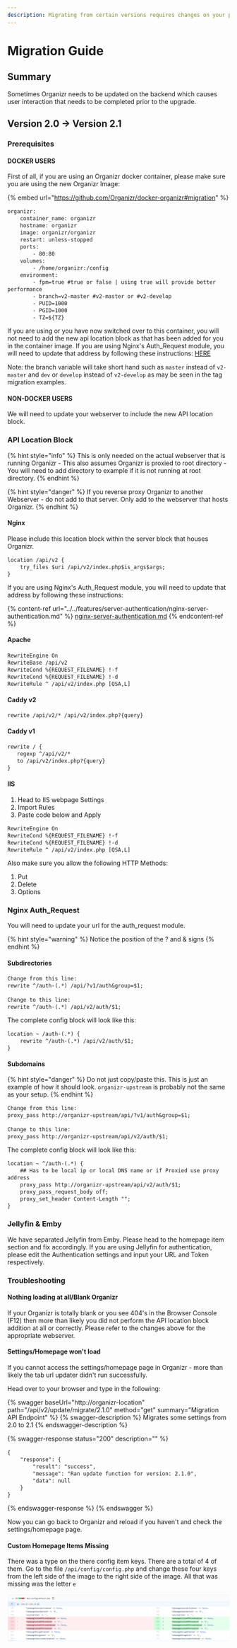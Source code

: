 ```yaml
---
description: Migrating from certain versions requires changes on your part
---
```


# Migration Guide

## Summary

Sometimes Organizr needs to be updated on the backend which causes user interaction that needs to be completed prior to the upgrade.

## Version 2.0 -> Version 2.1

### Prerequisites <a href="#bkmrk-prerequisites" id="bkmrk-prerequisites"></a>

#### DOCKER USERS

First of all, if you are using an Organizr docker container, please make sure you are using the new Organizr Image:

{% embed url="https://github.com/Organizr/docker-organizr#migration" %}

```
organizr:
    container_name: organizr
    hostname: organizr
    image: organizr/organizr
    restart: unless-stopped
    ports:
        - 80:80
    volumes:
        - /home/organizr:/config
    environment:
        - fpm=true #true or false | using true will provide better performance
        - branch=v2-master #v2-master or #v2-develop
        - PUID=1000
        - PGID=1000
        - TZ=${TZ}
```

If you are using or you have now switched over to this container, you will not need to add the new api location block as that has been added for you in the container image.  If you are using Nginx's Auth\_Request module, you will need to update that address by following these instructions: [HERE](https://docs.organizr.app/link/39#bkmrk-nginx-auth\_request)

Note: the branch variable will take short hand such as `master` instead of `v2-master` and `dev` or `develop` instead of `v2-develop` as may be seen in the tag migration examples.

#### NON-DOCKER USERS

We will need to update your webserver to include the new API location block.

### API Location Block

{% hint style="info" %}
This is only needed on the actual webserver that is running Organizr - This also assumes Organizr is proxied to root directory - You will need to add directory to example if it is not running at root directory.
{% endhint %}

{% hint style="danger" %}
If you reverse proxy Organizr to another Webserver - do not add to that server. Only add to the webserver that hosts Organizr.
{% endhint %}

#### Nginx

Please include this location block within the server block that houses Organizr.

```
location /api/v2 {
	try_files $uri /api/v2/index.php$is_args$args;
}
```

&#x20;If you are using Nginx's Auth\_Request module, you will need to update that address by following these instructions:

{% content-ref url="../../features/server-authentication/nginx-server-authentication.md" %}
[nginx-server-authentication.md](../../features/server-authentication/nginx-server-authentication.md)
{% endcontent-ref %}

#### Apache

```
RewriteEngine On
RewriteBase /api/v2
RewriteCond %{REQUEST_FILENAME} !-f
RewriteCond %{REQUEST_FILENAME} !-d
RewriteRule ^ /api/v2/index.php [QSA,L]
```

#### Caddy v2 <a href="#bkmrk-c2-a0-2" id="bkmrk-c2-a0-2"></a>

```
rewrite /api/v2/* /api/v2/index.php?{query}
```

#### Caddy v1 <a href="#bkmrk-c2-a0" id="bkmrk-c2-a0"></a>

```
rewrite / {
   regexp ^/api/v2/*
   to /api/v2/index.php?{query}
}
```

#### IIS <a href="#bkmrk-iss" id="bkmrk-iss"></a>

1. Head to IIS webpage Settings
2. Import Rules
3. Paste code below and Apply

```
RewriteEngine On
RewriteCond %{REQUEST_FILENAME} !-f
RewriteCond %{REQUEST_FILENAME} !-d
RewriteRule ^ /api/v2/index.php [QSA,L]
```

Also make sure you allow the following HTTP Methods:

1. Put
2. Delete
3. Options

### Nginx Auth\_Request <a href="#bkmrk-nginx-auth_request" id="bkmrk-nginx-auth_request"></a>

You will need to update your url for the auth\_request module.

{% hint style="warning" %}
Notice the position of the ? and & signs
{% endhint %}

#### **Subdirectories**

```
Change from this line:
rewrite ^/auth-(.*) /api/?v1/auth&group=$1;

Change to this line:
rewrite ^/auth-(.*) /api/v2/auth/$1;
```

The complete config block will look like this:

```
location ~ /auth-(.*) {
	rewrite ^/auth-(.*) /api/v2/auth/$1;
}
```

#### **Subdomains**

{% hint style="danger" %}
&#x20;Do not just copy/paste this. This is just an example of how it should look. `organizr-upstream` is probably not the same as your setup.
{% endhint %}

```
Change from this line:
proxy_pass http://organizr-upstream/api/?v1/auth&group=$1;

Change to this line:
proxy_pass http://organizr-upstream/api/v2/auth/$1;
```

The complete config block will look like this:

```
location ~ ^/auth-(.*) {
	## Has to be local ip or local DNS name or if Proxied use proxy address
	proxy_pass http://organizr-upstream/api/v2/auth/$1;
	proxy_pass_request_body off;
	proxy_set_header Content-Length "";
}
```

### Jellyfin & Emby <a href="#bkmrk-jellyfin-26-emby" id="bkmrk-jellyfin-26-emby"></a>

We have separated Jellyfin from Emby. Please head to the homepage item section and fix accordingly. If you are using Jellyfin for authentication, please edit the Authentication settings and input your URL and Token respectively.

### Troubleshooting <a href="#bkmrk-troubleshooting" id="bkmrk-troubleshooting"></a>

#### Nothing loading at all/Blank Organizr <a href="#bkmrk-nothing-loading-at-a" id="bkmrk-nothing-loading-at-a"></a>

If your Organizr is totally blank or you see 404's in the Browser Console (F12) then more than likely you did not perform the API location block addition at all or correctly.  Please refer to the changes above for the appropriate webserver.

#### Settings/Homepage won't load <a href="#bkmrk-settings-2fhomepage-wo" id="bkmrk-settings-2fhomepage-wo"></a>

If you cannot access the settings/homepage page in Organizr - more than likely the tab url updater didn't run successfully.

Head over to your browser and type in the following:

{% swagger baseUrl="http://organizr-location" path="/api/v2/update/migrate/2.1.0" method="get" summary="Migration API Endpoint" %}
{% swagger-description %}
Migrates some settings from 2.0 to 2.1
{% endswagger-description %}

{% swagger-response status="200" description="" %}
```
{
    "response": {
        "result": "success",
        "message": "Ran update function for version: 2.1.0",
        "data": null
    }
}
```
{% endswagger-response %}
{% endswagger %}

Now you can go back to Organizr and reload if you haven't and check the settings/homepage page.

#### Custom Homepage Items Missing <a href="#bkmrk-custom-homepage-item" id="bkmrk-custom-homepage-item"></a>

There was a type on the there config item keys.  There are a total of 4 of them.  Go to the file `/api/config/config.php` and change these four keys from the left side of the image to the right side of the image.  All that was missing was the letter `e`

![](<../../.gitbook/assets/image (52).png>)
